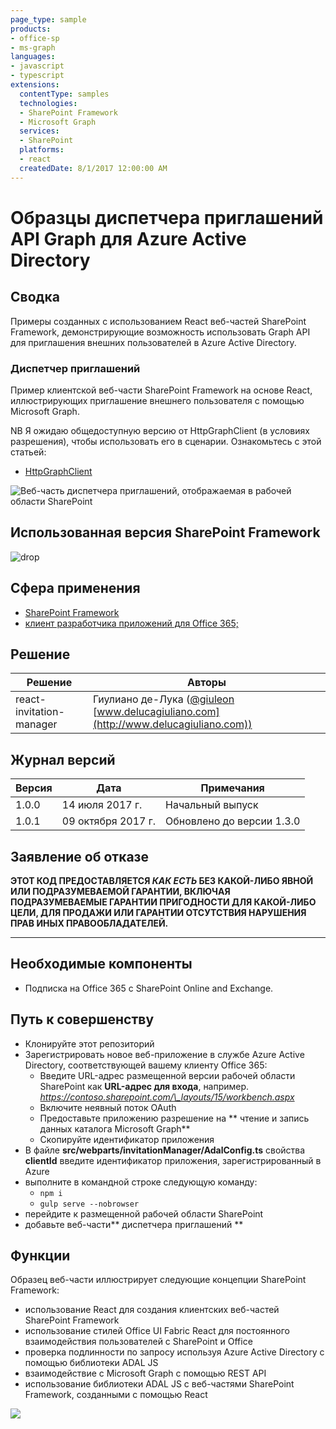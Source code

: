 ```yaml
---
page_type: sample
products:
- office-sp
- ms-graph
languages:
- javascript
- typescript
extensions:
  contentType: samples
  technologies:
  - SharePoint Framework
  - Microsoft Graph
  services:
  - SharePoint
  platforms:
  - react
  createdDate: 8/1/2017 12:00:00 AM
---
```

# Образцы диспетчера приглашений API Graph для Azure Active Directory

## Сводка

Примеры созданных с использованием React веб-частей SharePoint Framework, демонстрирующие возможность использовать Graph API для приглашения внешних пользователей в Azure Active Directory.

### Диспетчер приглашений

Пример клиентской веб-части SharePoint Framework на основе React, иллюстрирующих приглашение внешнего пользователя с помощью Microsoft Graph.

NB Я ожидаю общедоступную версию от HttpGraphClient (в условиях разрешения), чтобы использовать его в сценарии.
Ознакомьтесь с этой статьей:
* [HttpGraphClient](https://docs.microsoft.com/sharepoint/dev/spfx/web-parts/guidance/call-microsoft-graph-from-your-web-part)

![Веб-часть диспетчера приглашений, отображаемая в рабочей области SharePoint](./assets/SPFx-Invitation-Manager.gif)

## Использованная версия SharePoint Framework 
![drop](https://img.shields.io/badge/drop-1.3.0-green.svg)

## Сфера применения

* [SharePoint Framework](https://docs.microsoft.com/sharepoint/dev/spfx/sharepoint-framework-overview)
* [клиент разработчика приложений для Office 365;](https://docs.microsoft.com/sharepoint/dev/spfx/set-up-your-developer-tenant)

## Решение

Решение | Авторы
--------|---------
react-invitation-manager | Гиулиано де-Лука ([@giuleon](https://twitter.com/giuleon) [www.delucagiuliano.com](http://www.delucagiuliano.com))

## Журнал версий

Версия | Дата | Примечания
-------|----|--------
1.0.0 | 14 июля 2017 г. | Начальный выпуск
1.0.1 | 09 октября 2017 г. | Обновлено до версии 1.3.0

## Заявление об отказе
**ЭТОТ КОД ПРЕДОСТАВЛЯЕТСЯ *КАК ЕСТЬ* БЕЗ КАКОЙ-ЛИБО ЯВНОЙ ИЛИ ПОДРАЗУМЕВАЕМОЙ ГАРАНТИИ, ВКЛЮЧАЯ ПОДРАЗУМЕВАЕМЫЕ ГАРАНТИИ ПРИГОДНОСТИ ДЛЯ КАКОЙ-ЛИБО ЦЕЛИ, ДЛЯ ПРОДАЖИ ИЛИ ГАРАНТИИ ОТСУТСТВИЯ НАРУШЕНИЯ ПРАВ ИНЫХ ПРАВООБЛАДАТЕЛЕЙ.**

---

## Необходимые компоненты

- Подписка на Office 365 с SharePoint Online and Exchange.

## Путь к совершенству

- Клонируйте этот репозиторий
- Зарегистрировать новое веб-приложение в службе Azure Active Directory, соответствующей вашему клиенту Office 365:
  - Введите URL-адрес размещенной версии рабочей области SharePoint как **URL-адрес для входа**, например. *https://contoso.sharepoint.com/\_layouts/15/workbench.aspx*
  - Включите неявный поток OAuth
  - Предоставьте приложению разрешение на ** чтение и запись данных каталога Microsoft Graph**
  - Скопируйте идентификатор приложения
- В файле **src/webparts/invitationManager/AdalConfig.ts** свойства **clientId** введите идентификатор приложения, зарегистрированный в Azure
- выполните в командной строке следующую команду:
  - `npm i`
  - `gulp serve --nobrowser`
- перейдите к размещенной рабочей области SharePoint
- добавьте веб-части** диспетчера приглашений **

## Функции

Образец веб-части иллюстрирует следующие концепции SharePoint Framework:

- использование React для создания клиентских веб-частей SharePoint Framework
- использование стилей Office UI Fabric React для постоянного взаимодействия пользователей с SharePoint и Office
- проверка подлинности по запросу используя Azure Active Directory с помощью библиотеки ADAL JS
- взаимодействие с Microsoft Graph с помощью REST API
- использование библиотеки ADAL JS с веб-частями SharePoint Framework, созданными с помощью React

![](https://pnptelemetry.azurewebsites.net/sp-dev-fx-webparts/samples/react-invitation-manager)
